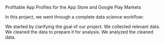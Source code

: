 Profitable App Profiles for the App Store and Google Play Markets

In this project, we went through a complete data science workflow:

We started by clarifying the goal of our project.
We collected relevant data.
We cleaned the data to prepare it for analysis.
We analyzed the cleaned data.
